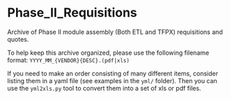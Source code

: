 # Phase_II_Requisitions

Archive of Phase II module assembly (Both ETL and TFPX) requisitions and quotes.

To help keep this archive organized, please use the following filename format: `YYYY_MM_{VENDOR}{DESC}.(pdf|xls)`

If you need to make an order consisting of many different items, consider listing them in a yaml file (see examples in the `yml/` folder). Then you can use the `yml2xls.py` tool to convert them into a set of xls or pdf files.

